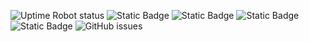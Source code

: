 ![Uptime Robot status](https://img.shields.io/uptimerobot/status/m795276181-ea44caeb6a6db48fdc262ac6?label=website) ![Static Badge](https://img.shields.io/badge/blacklists-58-000000) ![Static Badge](https://img.shields.io/badge/blacklisted-3425063-cc0000) ![Static Badge](https://img.shields.io/badge/whitelisted-2252-00CC00) ![Static Badge](https://img.shields.io/badge/streaming_blacklist-28092-000000) ![GitHub issues](https://img.shields.io/github/issues/fabriziosalmi/blacklists)
